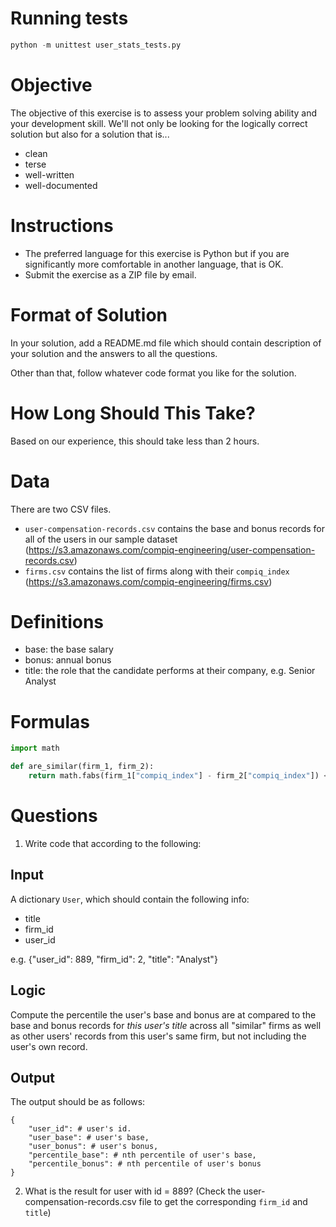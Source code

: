 # Running tests
```python
python -m unittest user_stats_tests.py
```

# Objective
The objective of this exercise is to assess your problem solving ability and your development skill. We'll not only be looking for the logically correct solution but also for a solution that is...

- clean
- terse
- well-written
- well-documented

# Instructions
- The preferred language for this exercise is Python but if you are significantly more comfortable in another language, that is OK.
- Submit the exercise as a ZIP file by email.

# Format of Solution
In your solution, add a README.md file which should contain description of your solution and the answers to all the questions.

Other than that, follow whatever code format you like for the solution.

# How Long Should This Take?
Based on our experience, this should take less than 2 hours.

# Data
There are two CSV files.

- `user-compensation-records.csv` contains the base and bonus records for all of the users in our sample dataset (https://s3.amazonaws.com/compiq-engineering/user-compensation-records.csv)
- `firms.csv` contains the list of firms along with their `compiq_index` (https://s3.amazonaws.com/compiq-engineering/firms.csv)

# Definitions
- base: the base salary
- bonus: annual bonus
- title: the role that the candidate performs at their company, e.g. Senior Analyst

# Formulas
```python
import math

def are_similar(firm_1, firm_2):
    return math.fabs(firm_1["compiq_index"] - firm_2["compiq_index"]) < 0.15
```


# Questions
1. Write code that according to the following:

## Input
A dictionary `User`, which should contain the following info:

- title
- firm_id
- user_id

e.g. {"user_id": 889, "firm_id": 2, "title": "Analyst"}

## Logic
Compute the percentile the user's base and bonus are at compared to the base and bonus records for *this user's title* across all "similar" firms as well as other users' records from this user's same firm, but not including the user's own record.


## Output
The output should be as follows:
```
{
    "user_id": # user's id.
    "user_base": # user's base,
    "user_bonus": # user's bonus,
    "percentile_base": # nth percentile of user's base,
    "percentile_bonus": # nth percentile of user's bonus
}
```

2. What is the result for user with id = 889? (Check the user-compensation-records.csv file to get the corresponding `firm_id` and `title`)
